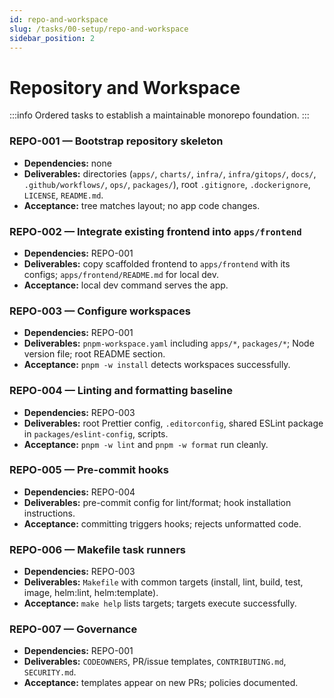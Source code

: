 ```yaml
---
id: repo-and-workspace
slug: /tasks/00-setup/repo-and-workspace
sidebar_position: 2
---
```


# Repository and Workspace

:::info Ordered tasks to establish a maintainable monorepo foundation. :::

### REPO-001 — Bootstrap repository skeleton

- **Dependencies:** none
- **Deliverables:** directories (`apps/`, `charts/`, `infra/`, `infra/gitops/`, `docs/`, `.github/workflows/`, `ops/`, `packages/`), root `.gitignore`, `.dockerignore`, `LICENSE`, `README.md`.
- **Acceptance:** tree matches layout; no app code changes.

### REPO-002 — Integrate existing frontend into `apps/frontend`

- **Dependencies:** REPO-001
- **Deliverables:** copy scaffolded frontend to `apps/frontend` with its configs; `apps/frontend/README.md` for local dev.
- **Acceptance:** local dev command serves the app.

### REPO-003 — Configure workspaces

- **Dependencies:** REPO-001
- **Deliverables:** `pnpm-workspace.yaml` including `apps/*`, `packages/*`; Node version file; root README section.
- **Acceptance:** `pnpm -w install` detects workspaces successfully.

### REPO-004 — Linting and formatting baseline

- **Dependencies:** REPO-003
- **Deliverables:** root Prettier config, `.editorconfig`, shared ESLint package in `packages/eslint-config`, scripts.
- **Acceptance:** `pnpm -w lint` and `pnpm -w format` run cleanly.

### REPO-005 — Pre-commit hooks

- **Dependencies:** REPO-004
- **Deliverables:** pre-commit config for lint/format; hook installation instructions.
- **Acceptance:** committing triggers hooks; rejects unformatted code.

### REPO-006 — Makefile task runners

- **Dependencies:** REPO-003
- **Deliverables:** `Makefile` with common targets (install, lint, build, test, image, helm:lint, helm:template).
- **Acceptance:** `make help` lists targets; targets execute successfully.

### REPO-007 — Governance

- **Dependencies:** REPO-001
- **Deliverables:** `CODEOWNERS`, PR/issue templates, `CONTRIBUTING.md`, `SECURITY.md`.
- **Acceptance:** templates appear on new PRs; policies documented.
